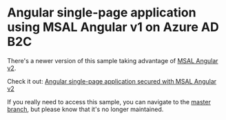 # Angular single-page application using MSAL Angular v1 on Azure AD B2C

There's a newer version of this sample taking advantage of [MSAL Angular v2](https://github.com/AzureAD/microsoft-authentication-library-for-js/tree/dev/lib/msal-angular).

Check it out: [Angular single-page application secured with MSAL Angular v2](https://github.com/Azure-Samples/ms-identity-javascript-angular-spa)

If you really need to access this sample, you can navigate to the [master branch](https://github.com/Azure-Samples/active-directory-b2c-javascript-angular-spa/tree/master), but please know that it's no longer maintained.
